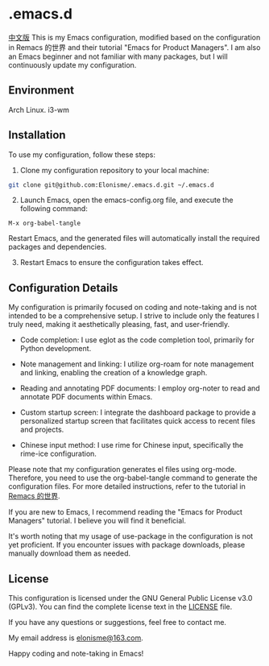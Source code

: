 # .emacs.d
[中文版](README.zh.md)
This is my Emacs configuration, modified based on the configuration in Remacs 的世界 and their tutorial "Emacs for Product Managers". I am also an Emacs beginner and not familiar with many packages, but I will continuously update my configuration.

## Environment
Arch Linux.
i3-wm

## Installation
To use my configuration, follow these steps:

1. Clone my configuration repository to your local machine:
``` bash
git clone git@github.com:Elonisme/.emacs.d.git ~/.emacs.d
```

2. Launch Emacs, open the emacs-config.org file, and execute the following command:
```
M-x org-babel-tangle
```
Restart Emacs, and the generated files will automatically install the required packages and dependencies.

3. Restart Emacs to ensure the configuration takes effect.

## Configuration Details
My configuration is primarily focused on coding and note-taking and is not intended to be a comprehensive setup. I strive to include only the features I truly need, making it aesthetically pleasing, fast, and user-friendly.

- Code completion: I use eglot as the code completion tool, primarily for Python development.

- Note management and linking: I utilize org-roam for note management and linking, enabling the creation of a knowledge graph.

- Reading and annotating PDF documents: I employ org-noter to read and annotate PDF documents within Emacs.

- Custom startup screen: I integrate the dashboard package to provide a personalized startup screen that facilitates quick access to recent files and projects.

- Chinese input method: I use rime for Chinese input, specifically the rime-ice configuration.

Please note that my configuration generates el files using org-mode. Therefore, you need to use the org-babel-tangle command to generate the configuration files. For more detailed instructions, refer to the tutorial in [Remacs 的世界](https://remacs.cc/).

If you are new to Emacs, I recommend reading the "Emacs for Product Managers" tutorial. I believe you will find it beneficial.

It's worth noting that my usage of use-package in the configuration is not yet proficient. If you encounter issues with package downloads, please manually download them as needed.

## License
This configuration is licensed under the GNU General Public License v3.0 (GPLv3). You can find the complete license text in the [LICENSE](LICENSE) file.

If you have any questions or suggestions, feel free to contact me.

My email address is elonisme@163.com.

Happy coding and note-taking in Emacs!
